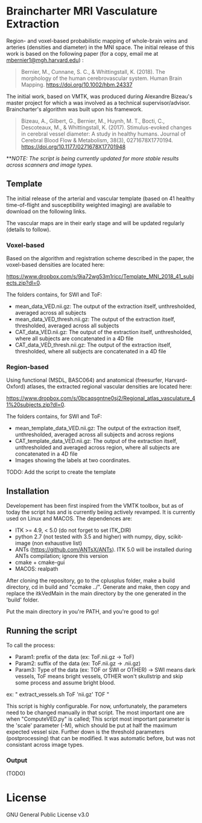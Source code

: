 # Braincharter MRI Vasculature Extraction

Region- and voxel-based probabilistic mapping of whole-brain veins and arteries (densities and diameter) in the MNI space. The initial release of this work is based on the following paper (for a copy, email me at <mbernier1@mgh.harvard.edu>) :

> Bernier, M., Cunnane, S. C., & Whittingstall, K. (2018). The morphology of the human cerebrovascular system. Human Brain Mapping. https://doi.org/10.1002/hbm.24337

The initial work, based on VMTK, was produced during Alexandre Bizeau's master project for which a was involved as a technical supervisor/advisor. Braincharter's algorithm was built upon his framework.

> Bizeau, A., Gilbert, G., Bernier, M., Huynh, M. T., Bocti, C., Descoteaux, M., & Whittingstall, K. (2017). Stimulus-evoked changes in cerebral vessel diameter: A study in healthy humans. Journal of Cerebral Blood Flow & Metabolism, 38(3), 0271678X1770194. https://doi.org/10.1177/0271678X17701948

***NOTE: The script is being currently updated for more stable results across scanners and image types.*

## Template

The initial release of the arterial and vascular template (based on 41 healthy time-of-flight and susceptibility weighted imaging) are available to download on the following links.

The vascular maps are in their early stage and will be updated regularly (details to follow).

### Voxel-based

Based on the algorithm and registration scheme described in the paper, the voxel-based densities are located here:

https://www.dropbox.com/s/9ia72wg53m1ricc/Template_MNI_2018_41_subjects.zip?dl=0. 

The folders contains, for SWI and ToF:
- mean_data_VED.nii.gz: The output of the extraction itself, unthresholded, averaged across all subjects
- mean_data_VED_thresh.nii.gz: The output of the extraction itself, thresholded, averaged across all subjects
- CAT_data_VED.nii.gz: The output of the extraction itself, unthresholded, where all subjects are concatenated in a 4D file
- CAT_data_VED_thresh.nii.gz: The output of the extraction itself, thresholded, where all subjects are concatenated in a 4D file

### Region-based

Using functional (MSDL, BASC064) and anatomical (freesurfer, Harvard-Oxford) atlases, the extracted regional vascular densities are located here:

https://www.dropbox.com/s/0bcaqsgntne0sj2/Regional_atlas_vasculature_41%20subjects.zip?dl=0.

The folders contains, for SWI and ToF:
- mean_template_data_VED.nii.gz: The output of the extraction itself, unthresholded, averaged across all subjects and across regions
- CAT_template_data_VED.nii.gz: The output of the extraction itself, unthresholded and averaged across region, where all subjects are concatenated in a 4D file
- Images showing the labels at two coordinates.

TODO: Add the script to create the template

## Installation

Developement has been first inspired from the VMTK toolbox, but as of today the script has and is currently beiing actively revamped. It is currently used on Linux and MACOS. The dependences are:

- ITK >= 4.9, < 5.0 (do not forget to set ITK_DIR)
- python 2.7 (not tested with 3.5 and higher) with numpy, dipy, scikit-image (non exhaustive list)
- ANTs (https://github.com/ANTsX/ANTs). ITK 5.0 will be installed during ANTs compilation; ignore this version
- cmake + cmake-gui
- MACOS: realpath

After cloning the repository, go to the cplusplus folder, make a build directory, cd in build and "ccmake ../". Generate and make, then copy and replace the itkVedMain in the main directory by the one generated in the 'build' folder.

Put the main directory in you're PATH, and you're good to go!

## Running the script

To call the process:
- Param1: prefix of the data (ex: ToF.nii.gz -> ToF)
- Param2: suffix of the data (ex: ToF.nii.gz -> .nii.gz)
- Param3: Type of the data (ex: TOF or SWI or OTHER) -> SWI means dark vessels, ToF means bright vessels, OTHER won't skullstrip and skip some process and assume bright blood.

ex: " extract_vessels.sh ToF 'nii.gz' TOF "

This script is highly configurable. For now, unfortunately, the parameters need to be changed manually in that script. The most important one are when "ComputeVED.py" is called; This script most important parameter is the 'scale' parameter (-M), which should be put at half the maximum expected vessel size. Further down is the threshold parameters (postprocessing) that can be modified. It was automatic before, but was not consistant across image types.

### Output
(TODO)

# License
GNU General Public License v3.0
